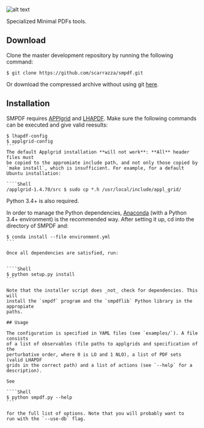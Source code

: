 ![alt text](https://github.com/scarrazza/smpdf/raw/master/extra/logo.png "Logo")

Specialized Minimal PDFs tools.

## Download

Clone the master development repository by running the following command:

```Shell
$ git clone https://github.com/scarrazza/smpdf.git
```

Or download the compressed archive without using git
[here](https://github.com/scarrazza/smpdf/archive/master.zip).

## Installation

SMPDF requires [APPlgrid](https://applgrid.hepforge.org/) and
[LHAPDF](https://lhapdf.hepforge.org/). Make sure the following commands can be
executed and give valid reesults:

````Shell
$ lhapdf-config
$ applgrid-config
```
The default Applgrid installation **will not work**: **All** header files must 
be copied to the appromiate include path, and not only those copied by
`make install`, which is insufficient. For example, for a default
Ubuntu installation:

````Shell
/applgrid-1.4.70/src $ sudo cp *.h /usr/local/include/appl_grid/
````

Python 3.4+ is also required.

In order to manage the Python dependencies,
[Anaconda](https://store.continuum.io/cshop/anaconda/) (with a Python  
3.4+ environment) is the recommended way. After setting it up,
cd into the directory of SMPDF and:

````Shell
$ conda install --file environment.yml
```

Once all dependencies are satisfied, run:


````Shell
$ python setup.py install
```

Note that the installer script does _not_ check for dependencies. This will
install the `smpdf` program and the `smpdflib` Python library in the appropiate
paths.

## Usage

The configuration is specified in YAML files (see `examples/`). A file consists
of a list of observables (file paths to applgrids and specification of the
perturbative order, where 0 is LO and 1 NLO), a list of PDF sets (valid LHAPDF
grids in the correct path) and a list of actions (see `--help` for a
description).  

See

````Shell
$ python smpdf.py --help
```

for the full list of options. Note that you will probably want to
run with the `--use-db` flag.

